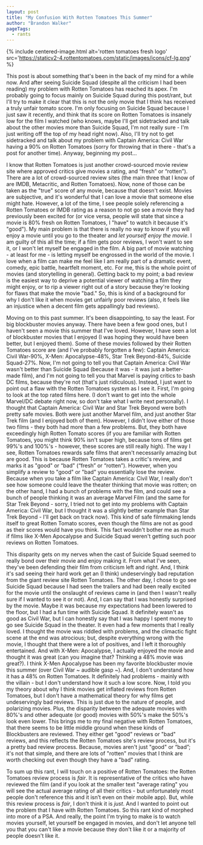 ```yaml
---
layout: post
title: "My Confusion With Rotten Tomatoes This Summer"
author: "Brandon Walker"
pageTags:
  - rants
---
```


{% include centered-image.html alt='rotten tomatoes fresh logo' src='https://staticv2-4.rottentomatoes.com/static/images/icons/cf-lg.png' %}

This post is about something that's been in the back of my mind for a while now. And after seeing Suicide Squad (despite all the criticism I had been reading) my problem with Rotten Tomatoes has reached its apex. I'm probably going to focus mainly on Suicide Squad during this post/rant, but I'll try to make it clear that this is not the only movie that I think has received a truly unfair tomato score. I'm only focusing on Suicide Squad because I just saw it recently, and think that its score on Rotten Tomatoes is insanely low for the film I watched (who knows, maybe I'll get sidetracked and talk about the other movies more than Suicide Squad, I'm not really sure - I'm just writing off the top of my head right now). Also, I'll try not to get sidetracked and talk about my problem with Captain America: Civil War having a 90% on Rotten Tomatoes (sorry for throwing that in there - that's a post for another time). Anyway, beginning my post...

I know that Rotten Tomatoes is just another crowd-sourced movie review site where approved critics give movies a rating, and “fresh” or “rotten”). There are a lot of crowd-sourced review sites (the main three that I know of are IMDB, Metacritic, and Rotten Tomatoes). Now, none of those can be taken as the "true" score of any movie, because that doesn't exist. Movies are subjective, and it's wonderful that I can love a movie that someone else might hate. However, a lot of the time, I see people solely referencing a Rotten Tomatoes or IMDB rating as a reason to not go see a movie they had previously been excited for (or vice versa, people will state that since a movie is 80% fresh on Rotten Tomatoes, I "have" to watch it because it's "good"). My main problem is that there is really no way to know if you will enjoy a movie until you go to the theater and _let yourself enjoy the movie_. I am guilty of this all the time; if a film gets poor reviews, I won't want to see it, or I won't let myself be engaged in the film. A big part of movie watching - at least for me - is letting myself be engrossed in the world of the movie. I love when a film can make me feel like I am really part of a dramatic event, comedy, epic battle, heartfelt moment, etc. For me, this is the whole point of movies (and storytelling in general). Getting back to my point; a bad review is the easiest way to deprive a potential viewer of watching a film they might enjoy, or to rip a viewer right out of a story because they're looking for flaws that make the movie "bad." So, this is kind of a background for why I don't like it when movies get unfairly poor reviews (also, it feels like an injustice when a decent film gets appallingly bad reviews).

Moving on to this past summer. It's been disappointing, to say the least. For big blockbuster movies anyway. There have been a few good ones, but I haven't seen a movie this summer that I've loved. However, I have seen a lot of blockbuster movies that I enjoyed (I was hoping they would have been better, but I enjoyed them). Some of these movies followed by their Rotten Tomatoes score are (and I've probably forgotten a few): Captain America: Civil War-90%, X-Men: Apocalypse-48%, Star Trek Beyond-84%, Suicide Squad-27%. Now, I'm not going to tell you that Captain America: Civil War wasn't better than Suicide Squad (because it was - it was just a better-made film), and I'm not going to tell you that Marvel is paying critics to bash DC films, because they're not (that's just ridiculous). Instead, I just want to point out a flaw with the Rotten Tomatoes system as I see it. First, I'm going to look at the top rated films here. (I don't want to get into the whole Marvel/DC debate right now, so don't take what I write next personally). I thought that Captain America: Civil War and Star Trek Beyond were both pretty safe movies. Both were just another Marvel film, and just another Star Trek film (and I enjoyed both of them). However, I didn't love either of those two films - they both had more than a few problems. But, they both have exceedingly high Rotten Tomato scores (if you are familiar with Rotten Tomatoes, you might think 90% isn't super high, because tons of films get 99%'s and 100%'s - however, these scores are still really high). The way I see, Rotten Tomatoes rewards safe films that aren't necessarily amazing but are good. This is because Rotten Tomatoes takes a critic's review, and marks it as "good" or “bad" (“fresh” or “rotten”). However, when you simplify a review to "good" or "bad" you essentially lose the review. Because when you take a film like Captain America: Civil War, I really don't see how someone could leave the theater thinking that movie was rotten; on the other hand, I had a bunch of problems with the film, and could see a bunch of people thinking it was an average Marvel Film (and the same for Star Trek Beyond - sorry, I tried not to get into my problems with Captain America: Civil War, but I thought it was a slightly better example than Star Trek Beyond - I'll get back on track now). This kind of safe filmmaking lends itself to great Rotten Tomato scores, even though the films are not as good as their scores would have you think. This fact wouldn't bother me as much if films like X-Men Apocalypse and Suicide Squad weren't getting such poor reviews on Rotten Tomatoes.

This disparity gets on my nerves when the cast of Suicide Squad seemed to really bond over their movie and enjoy making it. From what I've seen, they've been defending their film from criticism left and right. And, I think it's sad seeing their hard work get an (I think) undeservingly bad reputation from the giant review site Rotten Tomatoes. The other day, I chose to go see Suicide Squad because I had seen the trailers and had been really excited for the movie until the onslaught of reviews came in (and then I wasn't really sure if I wanted to see it or not). And, I can say that I was honestly surprised by the movie. Maybe it was because my expectations had been lowered to the floor, but I had a fun time with Suicide Squad. It definitely wasn't as good as Civil War, but I can honestly say that I was happy I spent money to go see Suicide Squad in the theater. It even had a few moments that I really loved. I thought the movie was riddled with problems, and the climactic fight scene at the end was atrocious; but, despite everything wrong with the movie, I thought that there were a lot of positives, and I left it thoroughly entertained. And with X-Men: Apocalypse, I actually enjoyed the movie and thought it was great (can you imagine that? Thinking a 48% movie was great?). I think X-Men Apocalypse has been my favorite blockbuster movie this summer (over Civil War ~ audible gasp ~). And, I don't understand how it has a 48% on Rotten Tomatoes. It definitely had problems - mainly with the villain - but I don't understand how it such a low score. Now, I told you my theory about why I think movies get inflated reviews from Rotten Tomatoes, but I don't have a mathematical theory for why films get undeservingly bad reviews. This is just due to the nature of people, and polarizing movies. Plus, the disparity between the adequate movies with 80%'s and other adequate (or good) movies with 50%'s make the 50%'s look even lower. This brings me to my final negative with Rotten Tomatoes, that there seems to be little middle ground when these kinds of Blockbusters are reviewed. They either get "good" reviews or "bad" reviews, and this reflects the Rotten Tomatoes site's review process, but it's a pretty bad review process. Because, movies aren't just "good" or “bad”; it's not that simple, and there are lots of "rotten" movies that I think are worth checking out even though they have a "bad" rating.

To sum up this rant, I will touch on a positive of Rotten Tomatoes: the Rotten Tomatoes review process is _fair_. It is representative of the critics who have reviewed the film (and if you look at the smaller text "average rating" you will see the actual average rating of all their critics - but unfortunately most people don't reference this and it isn’t even on their mobile app). But, while this review process is _fair_, I don't think it is _just_. And I wanted to point out the problem that I have with Rotten Tomatoes. So this rant kind of morphed into more of a PSA. And really, the point I'm trying to make is to watch movies yourself, let yourself be engaged in movies, and don't let anyone tell you that you can't like a movie because they don't like it or a majority of people doesn't like it.
